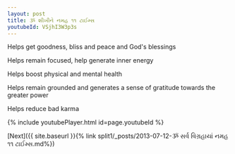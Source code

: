 ```yaml
---
layout: post
title: ૐ શીખીને નમહ ૧૧ ટાઈમ્સ
youtubeId: VSjhI3W3p3s
---
```

 
 
Helps get goodness, bliss and peace and God's blessings
 
Helps remain focused, help generate inner energy 
 
Helps boost physical and mental health 
 
Helps remain grounded and generates a sense of gratitude towards the greater power 
 
Helps reduce bad karma
 
 
 
 


{% include youtubePlayer.html id=page.youtubeId %}
 
[Next]({{ site.baseurl }}{% link  split1/_posts/2013-07-12-ૐ સર્વ વિગ્રહાયાં નમહ ૧૧ ટાઈમ્સ.md%})
 
